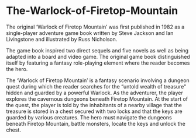 # The-Warlock-of-Firetop-Mountain
The original ‘Warlock of Firetop Mountain’ was first published in 1982 as a single-player adventure game book written by Steve Jackson and Ian Livingstone and illustrated by Russ Nicholson.

The game book inspired two direct sequels and five novels as well as being adapted into a board and video game. The original game book distinguished itself by featuring a fantasy role-playing element where the reader becomes the hero.

The ‘Warlock of Firetop Mountain’ is a fantasy scenario involving a dungeon quest during which the reader searches for the “untold wealth of treasure" hidden and guarded by a powerful Warlock. As the adventurer, the player explores the cavernous dungeons beneath Firetop Mountain. At the start of the quest, the player is told by the inhabitants of a nearby village that the treasure is stored in a chest secured with two locks and that the keys are guarded by various creatures. The hero must navigate the dungeons beneath Firetop Mountain, battle monsters, locate the keys and unlock the chest.
